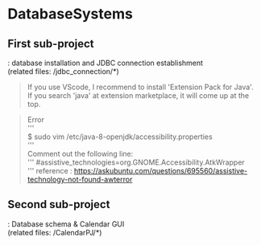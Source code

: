 # DatabaseSystems

## First sub-project
: database installation and JDBC connection establishment   
(related files: /jdbc_connection/*)


> If you use VScode, I recommend to install 'Extension Pack for Java'.    
If you search 'java' at extension marketplace, it will come up at the top.


> Error   
'''   
$ sudo vim /etc/java-8-openjdk/accessibility.properties   
'''   
Comment out the following line:   
'''
#assistive_technologies=org.GNOME.Accessibility.AtkWrapper   
'''
reference : https://askubuntu.com/questions/695560/assistive-technology-not-found-awterror

## Second sub-project
: Database schema & Calendar GUI   
(related files: /CalendarPJ/*)

